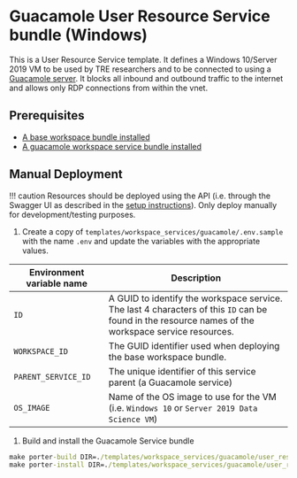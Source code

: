 # Guacamole User Resource Service bundle (Windows)

This is a User Resource Service template. It defines a Windows 10/Server 2019 VM to be used by TRE researchers and to be connected to using a [Guacamole server](https://guacamole.apache.org/).
It blocks all inbound and outbound traffic to the internet and allows only RDP connections from within the vnet.

## Prerequisites

- [A base workspace bundle installed](../workspaces/base.md)
- [A guacamole workspace service bundle installed](../workspace-services/guacamole.md)

## Manual Deployment

!!! caution
    Resources should be deployed using the API (i.e. through the Swagger UI as described in the [setup instructions](../../tre-admins/setup-instructions/installing-workspace-service-and-user-resource.md)). Only deploy manually for development/testing purposes.

1. Create a copy of `templates/workspace_services/guacamole/.env.sample` with the name `.env` and update the variables with the appropriate values.

  | Environment variable name | Description |
  | ------------------------- | ----------- |
  | `ID` | A GUID to identify the workspace service. The last 4 characters of this `ID` can be found in the resource names of the workspace service resources. |
  | `WORKSPACE_ID` | The GUID identifier used when deploying the base workspace bundle. |
  | `PARENT_SERVICE_ID` | The unique identifier of this service parent (a Guacamole service) |
  | `OS_IMAGE` | Name of the OS image to use for the VM (i.e. `Windows 10` or `Server 2019 Data Science VM`) |

1. Build and install the Guacamole Service bundle

  ```cmd
  make porter-build DIR=./templates/workspace_services/guacamole/user_resources/guacamole-azure-windowsvm
  make porter-install DIR=./templates/workspace_services/guacamole/user_resources/guacamole-azure-windowsvm
  ```
